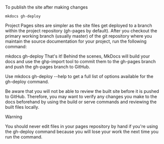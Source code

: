 To publish the site after making changes
```
mkdocs gh-deploy
```



Project Pages sites are simpler as the site files get deployed to a branch within the project repository (gh-pages by default). After you checkout the primary working branch (usually master) of the git repository where you maintain the source documentation for your project, run the following command:

mkdocs gh-deploy
That's it! Behind the scenes, MkDocs will build your docs and use the ghp-import tool to commit them to the gh-pages branch and push the gh-pages branch to GitHub.

Use mkdocs gh-deploy --help to get a full list of options available for the gh-deploy command.

Be aware that you will not be able to review the built site before it is pushed to GitHub. Therefore, you may want to verify any changes you make to the docs beforehand by using the build or serve commands and reviewing the built files locally.

Warning

You should never edit files in your pages repository by hand if you're using the gh-deploy command because you will lose your work the next time you run the command.